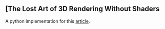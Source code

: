 ## [The Lost Art of 3D Rendering Without Shaders

A python implementation for this [article](http://machinethink.net/blog/3d-rendering-without-shaders/).

